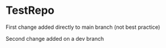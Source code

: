 # TestRepo

First change added directly to main branch (not best practice)

Second change added on a dev branch